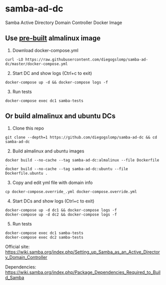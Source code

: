 # samba-ad-dc

Samba Active Directory Domain Controller Docker Image

## Use [pre-built](https://hub.docker.com/r/diegogslomp/samba-ad-dc) almalinux image

1. Download docker-compose.yml
```
curl -LO https://raw.githubusercontent.com/diegogslomp/samba-ad-dc/master/docker-compose.yml
```

2. Start DC and show logs (Ctrl+c to exit)
```
docker-compose up -d && docker-compose logs -f
```

3. Run tests
```
docker-compose exec dc1 samba-tests
```

## Or build almalinux and ubuntu DCs

1. Clone this repo
```
git clone --depth=1 https://github.com/diegogslomp/samba-ad-dc && cd samba-ad-dc
```

2. Build almalinux and ubuntu images
```
docker build --no-cache --tag samba-ad-dc:almalinux --file Dockerfile .
docker build --no-cache --tag samba-ad-dc:ubuntu --file Dockerfile.ubuntu .
```

3. Copy and edit yml file with domain info
```
cp docker-compose.override_.yml docker-compose.override.yml
```

4. Start DCs and show logs (Ctrl+c to exit)
```
docker-compose up -d dc1 && docker-compose logs -f
docker-compose up -d dc2 && docker-compose logs -f
```

5. Run tests
```
docker-compose exec dc1 samba-tests
docker-compose exec dc2 samba-tests
```

Official site: https://wiki.samba.org/index.php/Setting_up_Samba_as_an_Active_Directory_Domain_Controller

Dependencies: https://wiki.samba.org/index.php/Package_Dependencies_Required_to_Build_Samba
